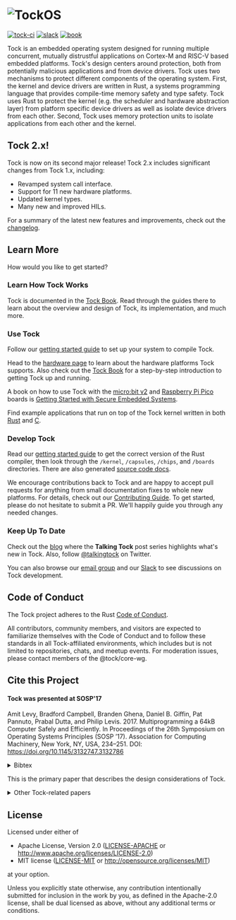 # ![TockOS](http://www.tockos.org/assets/img/tock.svg "TockOS Logo")

[![tock-ci](https://github.com/tock/tock/workflows/tock-ci/badge.svg)][tock-ci]
[![slack](https://img.shields.io/badge/slack-tockos-informational)][slack]
[![book](https://img.shields.io/badge/book-Tock_Book-green)][tock-book]

Tock is an embedded operating system designed for running multiple concurrent,
mutually distrustful applications on Cortex-M and RISC-V based embedded
platforms. Tock's design centers around protection, both from potentially
malicious applications and from device drivers. Tock uses two mechanisms to
protect different components of the operating system. First, the kernel and
device drivers are written in Rust, a systems programming language that provides
compile-time memory safety and type safety. Tock uses Rust to protect the kernel
(e.g. the scheduler and hardware abstraction layer) from platform specific
device drivers as well as isolate device drivers from each other. Second, Tock
uses memory protection units to isolate applications from each other and the
kernel.

[tock-ci]: https://github.com/tock/tock/actions?query=branch%3Amaster+workflow%3Atock-ci

Tock 2.x!
---------

Tock is now on its second major release! Tock 2.x includes significant changes
from Tock 1.x, including:

- Revamped system call interface.
- Support for 11 new hardware platforms.
- Updated kernel types.
- Many new and improved HILs.

For a summary of the latest new features and improvements, check out the
[changelog](CHANGELOG.md).


Learn More
----------

How would you like to get started?

### Learn How Tock Works

Tock is documented in the [Tock Book][tock-book]. Read through the guides there
to learn about the overview and design of Tock, its implementation, and much
more.


### Use Tock

Follow our [getting started guide](doc/Getting_Started.md) to set up your system
to compile Tock.

Head to the [hardware page](https://www.tockos.org/hardware/) to learn about the
hardware platforms Tock supports. Also check out the [Tock
Book](https://book.tockos.org) for a step-by-step introduction to getting Tock
up and running.

A book on how to use Tock with the [micro:bit v2](boards/microbit_v2) and
[Raspberry Pi Pico](boards/raspberry_pi_pico) boards is [Getting Started with
Secure Embedded
Systems](https://link.springer.com/book/10.1007/978-1-4842-7789-8).

Find example applications that run on top of the Tock kernel written in both
[Rust](https://github.com/tock/libtock-rs) and
[C](https://github.com/tock/libtock-c).


### Develop Tock

Read our [getting started guide](doc/Getting_Started.md) to get the correct
version of the Rust compiler, then look through the `/kernel`, `/capsules`,
`/chips`, and `/boards` directories. There are also generated [source code
docs](https://docs.tockos.org).

We encourage contributions back to Tock and are happy to accept pull requests
for anything from small documentation fixes to whole new platforms. For details,
check out our [Contributing Guide](.github/CONTRIBUTING.md). To get started,
please do not hesitate to submit a PR. We'll happily guide you through any
needed changes.


### Keep Up To Date

Check out the [blog](https://www.tockos.org/blog/) where the **Talking Tock**
post series highlights what's new in Tock. Also, follow
[@talkingtock](https://twitter.com/talkingtock) on Twitter.

You can also browse our [email
group](https://groups.google.com/forum/#!forum/tock-dev) and our [Slack][slack]
to see discussions on Tock development.

[slack]: https://join.slack.com/t/tockos/shared_invite/enQtNDE5ODQyNDU4NTE1LWVjNTgzMTMwYzA1NDI1MjExZjljMjFmOTMxMGIwOGJlMjk0ZTI4YzY0NTYzNWM0ZmJmZGFjYmY5MTJiMDBlOTk

[tock-book]: https://book.tockos.org

Code of Conduct
---------------

The Tock project adheres to the Rust [Code of Conduct][coc].

All contributors, community members, and visitors are expected to familiarize
themselves with the Code of Conduct and to follow these standards in all
Tock-affiliated environments, which includes but is not limited to repositories,
chats, and meetup events. For moderation issues, please contact members of the
@tock/core-wg.

[coc]: https://www.rust-lang.org/conduct.html


Cite this Project
-----------------

<h4>Tock was presented at SOSP'17</h4>

Amit Levy, Bradford Campbell, Branden Ghena, Daniel B. Giffin, Pat Pannuto, Prabal Dutta, and Philip Levis. 2017. Multiprogramming a 64kB Computer Safely and Efficiently. In Proceedings of the 26th Symposium on Operating Systems Principles (SOSP ’17). Association for Computing Machinery, New York, NY, USA, 234–251. DOI: https://doi.org/10.1145/3132747.3132786

<p>
<details>
<summary>Bibtex</summary>
<pre>
@inproceedings{levy17multiprogramming,
      title = {Multiprogramming a 64kB Computer Safely and Efficiently},
      booktitle = {Proceedings of the 26th Symposium on Operating Systems Principles},
      series = {SOSP'17},
      year = {2017},
      month = {10},
      isbn = {978-1-4503-5085-3},
      location = {Shanghai, China},
      pages = {234--251},
      numpages = {18},
      url = {http://doi.acm.org/10.1145/3132747.3132786},
      doi = {10.1145/3132747.3132786},
      acmid = {3132786},
      publisher = {ACM},
      address = {New York, NY, USA},
      conference-url = {https://www.sigops.org/sosp/sosp17/},
      author = {Levy, Amit and Campbell, Bradford and Ghena, Branden and Giffin, Daniel B. and Pannuto, Pat and Dutta, Prabal and Levis, Philip},
}
</pre>
</details>
</p>


<p>This is the primary paper that describes the design considerations of Tock.</p>

<details>
  <summary>Other Tock-related papers</summary>

  <p>There are two shorter papers that look at potential limitations of the Rust language for embedded software development. The earlier PLOS paper lays out challenges and the later APSys paper lays out potential solutions. Some persons describing work on programming languages and type theory may benefit from these references, but generally, most work should cite the SOSP paper above.</p>
  <h4><a href="http://doi.acm.org/10.1145/3124680.3124717">APSys: The Case for Writing a Kernel in Rust</a></h4>
<pre>
@inproceedings{levy17rustkernel,
	title = {The Case for Writing a Kernel in Rust},
	booktitle = {Proceedings of the 8th Asia-Pacific Workshop on Systems},
	series = {APSys '17},
	year = {2017},
	month = {9},
	isbn = {978-1-4503-5197-3},
	location = {Mumbai, India},
	pages = {1:1--1:7},
	articleno = {1},
	numpages = {7},
	url = {http://doi.acm.org/10.1145/3124680.3124717},
	doi = {10.1145/3124680.3124717},
	acmid = {3124717},
	publisher = {ACM},
	address = {New York, NY, USA},
	conference-url = {https://www.cse.iitb.ac.in/~apsys2017/},
	author = {Levy, Amit and Campbell, Bradford and Ghena, Branden and Pannuto, Pat and Dutta, Prabal and Levis, Philip},
}</pre>

  <h4><a href="http://dx.doi.org/10.1145/2818302.2818306">PLOS: Ownership is Theft: Experiences Building an Embedded OS in Rust</a></h4>
<pre>
@inproceedings{levy15ownership,
	title = {Ownership is Theft: Experiences Building an Embedded {OS} in {R}ust},
	booktitle = {Proceedings of the 8th Workshop on Programming Languages and Operating Systems},
	series = {PLOS 2015},
	year = {2015},
	month = {10},
	isbn = {978-1-4503-3942-1},
	doi = {10.1145/2818302.2818306},
	url = {http://dx.doi.org/10.1145/2818302.2818306},
	location = {Monterey, CA},
	publisher = {ACM},
	address = {New York, NY, USA},
	conference-url = {http://plosworkshop.org/2015/},
	author = {Levy, Amit and Andersen, Michael P and Campbell, Bradford and Culler, David and Dutta, Prabal and Ghena, Branden and Levis, Philip and Pannuto, Pat},
}</pre>
  <p>There is also a paper on the Tock security model. The threat model documentation in the docs/ folder is the source of truth for the current Tock threat model, but this paper represents a snapshot of the reasoning behind the Tock threat model and details how it compares to those in similar embedded OSes.</p>
  <h4><a href="https://dx.doi.org/10.1145/3517208.3523752">EuroSec: Tiered Trust for useful embedded systems security</a></h4>
<pre>
@inproceedings{10.1145/3517208.3523752,
	author = {Ayers, Hudson and Dutta, Prabal and Levis, Philip and Levy, Amit and Pannuto, Pat and Van Why, Johnathan and Watson, Jean-Luc},
	title = {Tiered Trust for Useful Embedded Systems Security},
	year = {2022},
	isbn = {9781450392556},
	publisher = {Association for Computing Machinery},
	address = {New York, NY, USA},
	url = {https://doi.org/10.1145/3517208.3523752},
	doi = {10.1145/3517208.3523752},
	booktitle = {Proceedings of the 15th European Workshop on Systems Security},
	pages = {15–21},
	numpages = {7},
	keywords = {security, embedded systems, operating systems, IoT},
	location = {Rennes, France},
	series = {EuroSec '22}
}</pre>
</details>


License
-------

Licensed under either of

- Apache License, Version 2.0 ([LICENSE-APACHE](LICENSE-APACHE) or
  http://www.apache.org/licenses/LICENSE-2.0)
- MIT license ([LICENSE-MIT](LICENSE-MIT) or
  http://opensource.org/licenses/MIT)

at your option.

Unless you explicitly state otherwise, any contribution intentionally submitted
for inclusion in the work by you, as defined in the Apache-2.0 license, shall
be dual licensed as above, without any additional terms or conditions.

